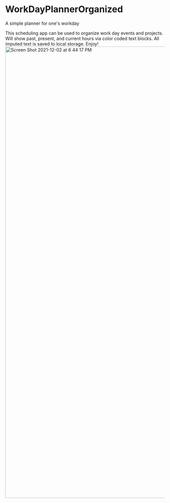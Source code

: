 # WorkDayPlannerOrganized
A simple planner for one's workday

This scheduling app can be used to organize work day events and projects. 
Will show past, present, and current hours via color coded text blocks. 
All imputed text is saved to local storage.
Enjoy!
<img width="1429" alt="Screen Shot 2021-12-02 at 6 44 17 PM" src="https://user-images.githubusercontent.com/92279620/144520703-6aba8a80-8e9b-4010-bcee-50a6b0721f20.png">
